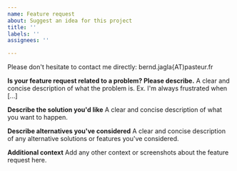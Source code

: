 ```yaml
---
name: Feature request
about: Suggest an idea for this project
title: ''
labels: ''
assignees: ''

---
```


Please don't hesitate to contact me directly: bernd.jagla{AT)pasteur.fr

**Is your feature request related to a problem? Please describe.**
A clear and concise description of what the problem is. Ex. I'm always frustrated when [...]

**Describe the solution you'd like**
A clear and concise description of what you want to happen.

**Describe alternatives you've considered**
A clear and concise description of any alternative solutions or features you've considered.

**Additional context**
Add any other context or screenshots about the feature request here.
